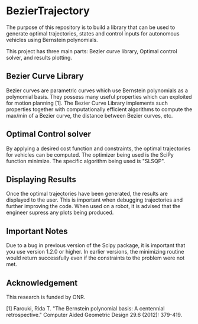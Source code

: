 # BezierTrajectory

The purpose of this repository is to build a library that can be used to generate optimal trajectories, states and control inputs for autonomous vehicles using Bernstein polynomials.

This project has three main parts: Bezier curve library, Optimal control solver, and results plotting.

## Bezier Curve Library

Bezier curves are parametric curves which use Bernstein polynomials as a polynomial basis. They possess many useful properties which can exploited for motion planning [1]. The Bezier Curve Library implements such properties together with computationally efficient algorithms to compute the max/min of a Bezier curve, the distance between Bezier curves, etc.

## Optimal Control solver

By applying a desired cost function and constraints, the optimal trajectories for vehicles can be computed. The optimizer being used is the SciPy function minimize. The specific algorithm being used is "SLSQP".

## Displaying Results

Once the optimal trajectories have been generated, the results are displayed to the user. This is important when debugging trajectories and further improving the code. When used on a robot, it is advised that the engineer supress any plots being produced.

## Important Notes

Due to a bug in previous version of the Scipy package, it is important that you use version 1.2.0 or higher. In earlier versions, the minimizing routine would return successfully even if the constraints to the problem were not met.

## Acknowledgement

This research is funded by ONR.


[1] Farouki, Rida T. "The Bernstein polynomial basis: A centennial retrospective." Computer Aided Geometric Design 29.6 (2012): 379-419.
